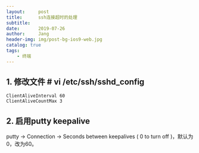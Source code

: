 ```yaml
---
layout:     post
title:      ssh连接超时的处理
subtitle:   
date:       2019-07-26
author:     Jang
header-img: img/post-bg-ios9-web.jpg
catalog: true
tags:
    - 终端
---
```


## 1. 修改文件 # vi /etc/ssh/sshd_config  
```
ClientAliveInterval 60
ClientAliveCountMax 3
```

## 2. 启用putty keepalive

putty -> Connection -> Seconds between keepalives ( 0 to turn off )，默认为0，改为60。
